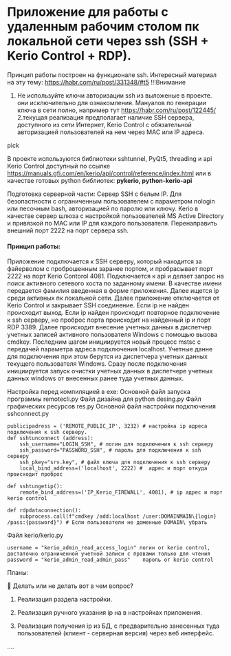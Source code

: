 # Приложение для работы с удаленным рабочим столом пк локальной сети через ssh (SSH + Kerio Control + RDP).
Принцип работы построен на функционале ssh. Интересный материал на эту тему: https://habr.com/ru/post/331348/#t5
!!!Внимание 
1. Не используйте ключи авторизации ssh из выложеные в проекте. они исключительно для ознакомления. Мануалов по генерации ключа в сети полно, например тут https://habr.com/ru/post/122445/
2.текущая реализация предполагает наличие SSH сервера, доступного из сети Интернет, Kerio Control с обязательной авторизацией пользователей на нем через MAC или IP адреса.

pick

В проекте используются библиотеки sshtunnel, PyQt5, threading и api Kerio Control доступный по ссылке https://manuals.gfi.com/en/kerio/api/control/reference/index.html или в качестве готовых python библиотек: **pykerio, python-kerio-api**

Подготовка серверной части:
Сервер SSH с белым IP. Для безопастности с ограниченным пользователем с параметром nologin или песочным bash, авторизацией по паролю или ключу.
Kerio в качестве сервер шлюза с настройкой пользователей MS Active Directory и привязкой по MAC или IP для каждого пользователя.
Перенаправить внешний порт 2222 на порт сервера ssh.

#### Принцип работы:

Приложение подключается к SSH серверу, который находится за файерволом с проброшенным заранее портом, и пробрасывает порт 2222 на порт Kerio Contorol 4081. Подключается к api и делает запрос на поиск активного сетевого хоста по заданному имени. В качестве имени передается фамилия введенная в форме приложения. Далее ищется ip среди активных пк локальной сети. Далее приложение отключается от Kerio Control и закрывает SSH соединение.  Если ip не найден происходит выход. Если ip найден происходит повторное подключение к ssh серверу, но проброс порта происходит на найденный ip и порт RDP 3389.
Далее происходит внесение учетных данных в диспетчер учетных записей активного пользователя Windows с помощью вызова cmdkey.
Последним шагом инициируется новый процесс mstsc с передачей параметра адреса подключения localhost. Учетные данне для подключения при этом берутся из диспетчера учетных данных текущего пользователя Windows. Сразу после подключения инициируется запуск очистки учетных данных в диспетчере учетных данных windows от внесенных ранее туда учетных данных.

Настройка перед компиляцией в exe:
Основной файл запуска программы remotecli.py
Файл дизайна для python desing.py
Файл графических ресурсов res.py
Основной файл настройки подключения sshconnect.py

```
publicipadress = ('REMOTE_PUBLIC_IP', 3232) # настройка ip адреса подключения к ssh серверу.
def sshtunconnect (address):
    ssh_username="LOGIN_SSH", # логин для подключения к ssh серверу 
    ssh_password="PASSWORD_SSH", # пароль для подключения к ssh серверу
    ssh_pkey="srv.key", # файл ключа для подключения к ssh серверу
    local_bind_address=('localhost', 2222) #  адрес и порт откуда происходит проброс

def sshtungetip():
    remote_bind_address=('IP_Kerio_FIREWALL', 4081), # ip адрес и порт kerio control
   
def rdpdataconnection():
    subprocess.call(f"cmdkey /add:localhost /user:DOMAINMAIN\{login} /pass:{password}") # Если пользователи не доменные DOMAIN\ убрать  
```
Файл kerio/kerio.py
```
username = "kerio_admin_read_access_login" логин от kerio control, достаточно ограниченной учетной записи с правами только для чтения
password = "kerio_admin_read_admin_pass"    пароль от kerio control
```
Планы:

:black_square_button: Делать или не делать вот в чем вопрос?
    
1. Реализация раздела настройки.
    
2. Реализация ручного указания ip на в настройках приложения.

3. Реализация получения ip из БД, с предварительно занесенных туда пользователей (клиент - серверная версия) через веб интерфейс.
    
....
